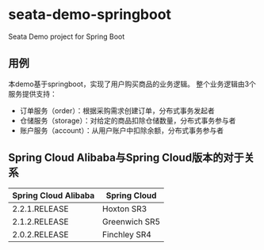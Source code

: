 # seata-demo-springboot
Seata Demo project for Spring Boot

## 用例
本demo基于springboot，实现了用户购买商品的业务逻辑。
整个业务逻辑由3个服务提供支持：
- 订单服务（order）：根据采购需求创建订单，分布式事务发起者
- 仓储服务（storage）：对给定的商品扣除仓储数量，分布式事务参与者
- 账户服务（account）：从用户账户中扣除余额，分布式事务参与者

## Spring Cloud Alibaba与Spring Cloud版本的对于关系

| Spring Cloud Alibaba | Spring Cloud |
|---|---|
|2.2.1.RELEASE|Hoxton SR3|
|2.1.2.RELEASE|Greenwich SR5|
|2.0.2.RELEASE|Finchley SR4|
